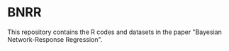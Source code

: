 # BNRR
This repository contains the R codes and datasets in the paper "Bayesian Network-Response Regression".
